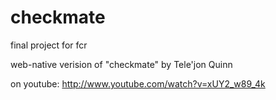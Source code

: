 checkmate
=========

final project for fcr

web-native verision of "checkmate" by Tele'jon Quinn

on youtube:
http://www.youtube.com/watch?v=xUY2_w89_4k
